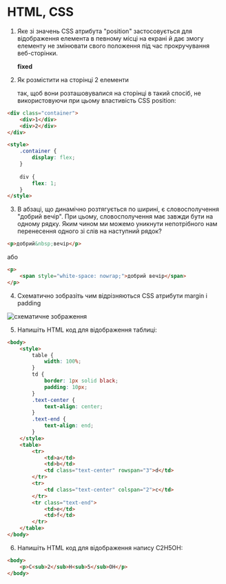 # HTML, CSS

1. Яке зі значень CSS атрибута "position" застосовується для відображення елемента в певному місці на екрані й дає змогу елементу не змінювати свого положення під час прокручування веб-сторінки.

    **fixed**

2. Як розмістити на сторінці 2 елементи <div> так, щоб вони розташовувалися на сторінці в такий спосіб, не використовуючи при цьому властивість CSS position:

```html
<div class="container">
    <div>1</div>
    <div>2</div>
</div>

<style>
    .container {
        display: flex;
    }
    
    div {
        flex: 1;
    }
</style>
```

3. В абзаці, що динамічно розтягується по ширині, є словосполучення "добрий вечір". При цьому, словосполучення має завжди бути на одному рядку. Яким чином ми можемо уникнути непотрібного нам перенесення одного зі слів на наступний рядок?

```html
<p>добрий&nbsp;вечір</p>
```
або
```html
<p>
    <span style="white-space: nowrap;">добрий вечір</span>
</p>
```

4. Схематично зобразіть чим відрізняються CSS атрибути margin і padding

![схематичне зображення](https://i.imgur.com/pJjRqrb.png)

5. Напишіть HTML код для відображення таблиці:

```html
<body>
    <style>
        table {
            width: 100%;
        }
        td {
            border: 1px solid black;
            padding: 10px;
        }
        .text-center {
            text-align: center;
        }
        .text-end {
            text-align: end;
        }
    </style>
    <table>
        <tr>
            <td>a</td>
            <td>b</td>
            <td class="text-center" rowspan="3">d</td>
        </tr>
        <tr>
            <td class="text-center" colspan="2">c</td>
        </tr>
        <tr class="text-end">
            <td>e</td>
            <td>f</td>
        </tr>
    </table>
</body>
```

6. Напишіть HTML код для відображення напису C2H5OH:

```html
<body>
    <p>C<sub>2</sub>H<sub>5</sub>OH</p>
</body>
```